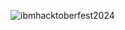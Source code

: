 ![ibmhacktoberfest2024](https://github.com/user-attachments/assets/80857493-e135-43df-90c8-057b8a4b0403)
